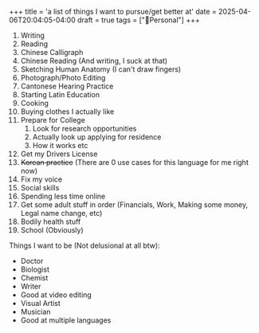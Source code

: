 +++
title = 'a list of things I want to pursue/get better at'
date = 2025-04-06T20:04:05-04:00
draft = true
tags = ["🧑Personal"]
+++

1. Writing
2. Reading
3. Chinese Calligraph
4. Chinese Reading (And writing, I suck at that)
5. Sketching Human Anatomy (I can't draw fingers)
6. Photograph/Photo Editing
7. Cantonese Hearing Practice
8. Starting Latin Education
9. Cooking
10. Buying clothes I actually like
11. Prepare for College 
    1.  Look for research opportunities
    2.  Actually look up applying for residence
    3.  How it works etc
12. Get my Drivers License
13. ~~Korean practice~~ (There are 0 use cases for this language for me right now)
14. Fix my voice
15. Social skills
16. Spending less time online
17. Get some adult stuff in order (Financials, Work, Making some money, Legal name change, etc)
18. Bodily health stuff
19. School (Obviously)

Things I want to be (Not delusional at all btw):

- Doctor
- Biologist
- Chemist
- Writer
- Good at video editing
- Visual Artist
- Musician
- Good at multiple languages